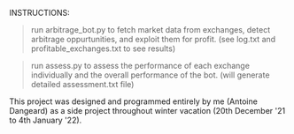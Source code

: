INSTRUCTIONS:

 > run arbitrage_bot.py to fetch market data from exchanges, detect arbitrage oppurtunities, and exploit them for profit. (see log.txt and profitable_exchanges.txt to see results)

 > run assess.py to assess the performance of each exchange individually and the overall performance of the bot. (will generate detailed assessment.txt file)


This project was designed and programmed entirely by me (Antoine Dangeard) as a side project throughout winter vacation (20th December '21 to 4th January '22).

